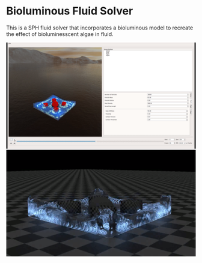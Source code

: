 # Bioluminous Fluid Solver
This is a SPH fluid solver that incorporates a bioluminous model to recreate the effect of bioluminesscent algae in fluid.

![sim demo](data/sim_demo.png)
![render demo](data/render_demo.png)